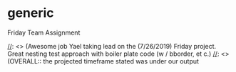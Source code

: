 # generic
Friday Team Assignment 

[//]: <> (KNOCKED IT OUT OF THE PARK!!!)

[//]: <> (Awesome job Yael taking lead on the (7/26/2019) Friday project. Great nesting test approach with boiler plate code (w / bborder, et c.) 
[//]: <> (OVERALL:: the projected timeframe stated was under our output 
